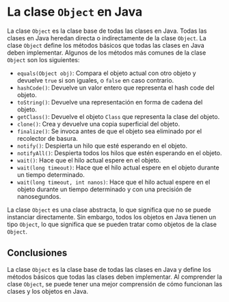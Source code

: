 # La clase `Object` en Java

La clase `Object` es la clase base de todas las clases en Java. Todas las clases en Java heredan directa o
indirectamente de la clase `Object`. La clase `Object` define los métodos básicos que todas las clases en Java deben
implementar. Algunos de los métodos más comunes de la clase `Object` son los siguientes:

- `equals(Object obj)`: Compara el objeto actual con otro objeto y devuelve `true` si son iguales, o `false` en caso
  contrario.
- `hashCode()`: Devuelve un valor entero que representa el hash code del objeto.
- `toString()`: Devuelve una representación en forma de cadena del objeto.
- `getClass()`: Devuelve el objeto `Class` que representa la clase del objeto.
- `clone()`: Crea y devuelve una copia superficial del objeto.
- `finalize()`: Se invoca antes de que el objeto sea eliminado por el recolector de basura.
- `notify()`: Despierta un hilo que esté esperando en el objeto.
- `notifyAll()`: Despierta todos los hilos que estén esperando en el objeto.
- `wait()`: Hace que el hilo actual espere en el objeto.
- `wait(long timeout)`: Hace que el hilo actual espere en el objeto durante un tiempo determinado.
- `wait(long timeout, int nanos)`: Hace que el hilo actual espere en el objeto durante un tiempo determinado y con una
  precisión de nanosegundos.

La clase `Object` es una clase abstracta, lo que significa que no se puede instanciar directamente. Sin embargo, todos
los objetos en Java tienen un tipo `Object`, lo que significa que se pueden tratar como objetos de la clase `Object`.

## Conclusiones

La clase `Object` es la clase base de todas las clases en Java y define los métodos básicos que todas las clases deben
implementar. Al comprender la clase `Object`, se puede tener una mejor comprensión de cómo funcionan las clases y los
objetos en Java.